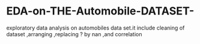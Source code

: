# EDA-on-THE-Automobile-DATASET-
exploratory data analysis on automobiles data set.it include cleaning of dataset ,arranging ,replacing ? by nan ,and correlation
